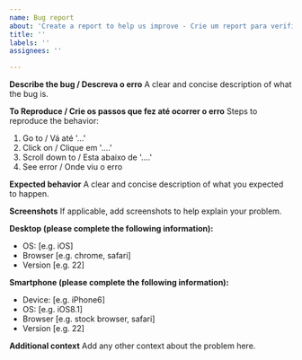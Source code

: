 ```yaml
---
name: Bug report
about: 'Create a report to help us improve - Crie um report para verificação do erro '
title: ''
labels: ''
assignees: ''

---
```


**Describe the bug / Descreva o erro**
A clear and concise description of what the bug is.

**To Reproduce / Crie os passos que fez até ocorrer o erro**
Steps to reproduce the behavior:
1. Go to / Vá até '...'
2. Click on / Clique em '....'
3. Scroll down to / Esta abaixo de '....'
4. See error / Onde viu o erro

**Expected behavior**
A clear and concise description of what you expected to happen.

**Screenshots**
If applicable, add screenshots to help explain your problem.

**Desktop (please complete the following information):**
 - OS: [e.g. iOS]
 - Browser [e.g. chrome, safari]
 - Version [e.g. 22]

**Smartphone (please complete the following information):**
 - Device: [e.g. iPhone6]
 - OS: [e.g. iOS8.1]
 - Browser [e.g. stock browser, safari]
 - Version [e.g. 22]

**Additional context**
Add any other context about the problem here.
